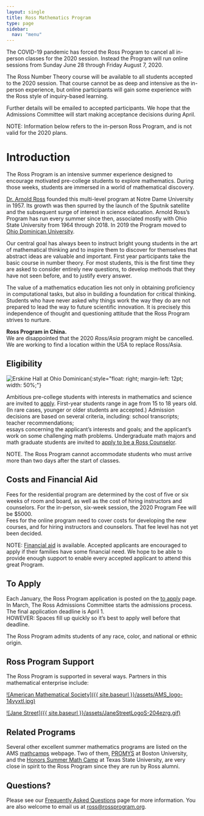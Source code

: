 ```yaml
---
layout: single
title: Ross Mathematics Program
type: page
sidebar:
  nav: "menu"
---
```

The COVID-19 pandemic has forced the Ross Program to cancel
all in-person classes for the 2020 session.  Instead the Program
will run online sessions from Sunday June 28  through  Friday August 7, 2020.

The Ross Number Theory course will be available to all students accepted 
to the 2020 session.  That course cannot be 
as deep and intensive as the in-person experience, but online participants 
will gain some experience with the Ross style of inquiry-based learning.

Further details will be emailed to accepted participants.  We hope that the Admissions
Committee will start making acceptance decisions during April.

NOTE: Information below refers to the in-person Ross Program, and is not
valid for the 2020 plans.

# Introduction

The Ross Program is an intensive summer experience designed to encourage 
motivated pre-college students to explore mathematics. During those weeks, students are immersed in a world of mathematical discovery.

[Dr. Arnold Ross](/alumni/biography/ "Ross Biography") founded this 
multi-level program at Notre Dame University in 1957\. Its growth was 
then spurred by the launch of the Sputnik satellite and the subsequent 
surge of interest in science education. Arnold Ross’s Program has run 
every summer since then, associated mostly with Ohio State University 
from 1964 through 2018. In 2019 the Program moved to 
<a href="http://www.ohiodominican.edu/"> Ohio Dominican University</a>.  

Our central goal has always been to instruct bright young students in the art of mathematical thinking and to inspire them to discover for themselves that abstract ideas are valuable and important. First year participants take the basic course in number theory. For most students, this is the first time they are asked to consider entirely new questions, to develop methods that they have not seen before, and to justify every answer.

The value of a mathematics education lies not only in obtaining proficiency in computational tasks, but also in building a foundation for critical thinking. Students who have never asked why things work the way they do are not prepared to lead the way to future scientific innovation. It is precisely this independence of thought and questioning attitude that the Ross Program strives to nurture.

**Ross Program in China.**  
We are disappointed that the 2020 _Ross/Asia_ program might be cancelled.  
We are working to find a location within the USA to replace Ross/Asia.  



## Eligibility

![Erskine Hall at Ohio Dominican](https://upload.wikimedia.org/wikipedia/commons/thumb/6/61/Ohio_Dominican_University_%28Columbus%2C_Ohio%29_-_Erskine_Hall.jpg/1920px-Ohio_Dominican_University_%28Columbus%2C_Ohio%29_-_Erskine_Hall.jpg){:style="float: right; margin-left: 12pt; width: 50%;"}

Ambitious pre-college students with interests in mathematics and science are invited 
to [apply](/students/to-apply.md/). First-year students range in age from 15 to 18 years old. 
(In rare cases, younger or older students are accepted.)  Admission decisions are based 
on several criteria, including: school transcripts; teacher recommendations;  
essays concerning the applicant’s interests and goals; and the applicant’s 
work on some challenging math problems. 
Undergraduate math majors and math graduate students are invited 
to [apply to be a Ross Counselor](/counselors/).

NOTE. The Ross Program cannot accommodate students who must arrive more than two days after the start of classes.

## Costs and Financial Aid

Fees for the residential program are determined by the cost of five or six weeks of room and board,
as well as the cost of hiring instructors and counselors.  For the in-person, six-week session, 
the 2020 Program Fee will be $5000. <br>
Fees for the online program need to cover costs for developing the new courses, 
and for hiring instructors and counselors.  That fee level has not yet been decided.


NOTE: [Financial aid](https://rossprogram.org/students/faq/#are-scholarships-available) 
is available. Accepted applicants are encouraged to apply if their families have some 
financial need. We hope to be able to provide enough support to enable every 
accepted applicant to attend this great Program.   

## To Apply

Each January, the Ross Program application is posted on the [to apply](/students/to-apply.md/) page. 
In March, The Ross Admissions Committee starts the admissions process.  
The final application deadline is April 1. <br>
HOWEVER: Spaces fill up quickly so it’s best to apply well before that deadline.

The Ross Program admits students of any race, color, and national or ethnic origin.

## Ross Program Support

The Ross Program is supported in several ways. Partners in this mathematical enterprise include:

[![American Mathematical Society]({{ site.baseurl }}/assets/AMS_logo-14vyxtl.jpg)](http://www.ams.org/programs/edu-support/epsilon/emp-epsilon)

[![Jane Street]({{ site.baseurl }}/assets/JaneStreetLogoS-204ezrg.gif)](https://www.janestreet.com/) 

## Related Programs

Several other excellent summer mathematics programs are listed on the AMS 
<a href="http://www.ams.org/programs/students/high-school/emp-mathcamps" target="_blank">mathcamps</a> 
webpage. Two of them, [PROMYS](http://www.promys.org) at Boston University, and the 
[Honors Summer Math Camp](https://www.txstate.edu/mathworks/camps/Summer-Math-Camps-Information/hsmc.html) 
at Texas State University, are very close in spirit to the Ross Program since they are run by Ross alumni.

## Questions?

Please see our [Frequently Asked Questions](/students/faq/) page for more information. 
You are also welcome to email us at [ross@rossprogram.org](mailto:ross@rossprogram.org).

&nbsp;


&nbsp;
